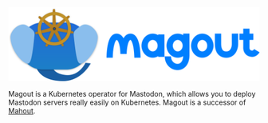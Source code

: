 ![Magout](./magout_logo.svg)

Magout is a Kubernetes operator for Mastodon, which allows you to deploy Mastodon servers really easily on Kubernetes.
Magout is a successor of [Mahout](https://github.com/ushitora-anqou/mahout).

